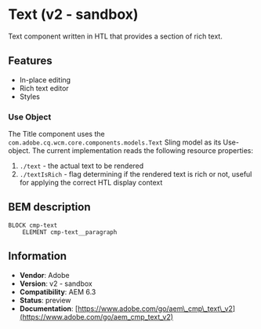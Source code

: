 <!--
Copyright 2017 Adobe Systems Incorporated

Licensed under the Apache License, Version 2.0 (the "License");
you may not use this file except in compliance with the License.
You may obtain a copy of the License at

    http://www.apache.org/licenses/LICENSE-2.0

Unless required by applicable law or agreed to in writing, software
distributed under the License is distributed on an "AS IS" BASIS,
WITHOUT WARRANTIES OR CONDITIONS OF ANY KIND, either express or implied.
See the License for the specific language governing permissions and
limitations under the License.
-->
Text (v2 - sandbox)
====
Text component written in HTL that provides a section of rich text.

## Features

* In-place editing
* Rich text editor
* Styles

### Use Object
The Title component uses the `com.adobe.cq.wcm.core.components.models.Text` Sling model as its Use-object. The current implementation reads
the following resource properties:

1. `./text` - the actual text to be rendered
2. `./textIsRich` - flag determining if the rendered text is rich or not, useful for applying the correct HTL display context

## BEM description
```
BLOCK cmp-text
    ELEMENT cmp-text__paragraph
```

## Information
* **Vendor**: Adobe
* **Version**: v2 - sandbox
* **Compatibility**: AEM 6.3
* **Status**: preview
* **Documentation**: [https://www.adobe.com/go/aem\_cmp\_text\_v2](https://www.adobe.com/go/aem_cmp_text_v2)

